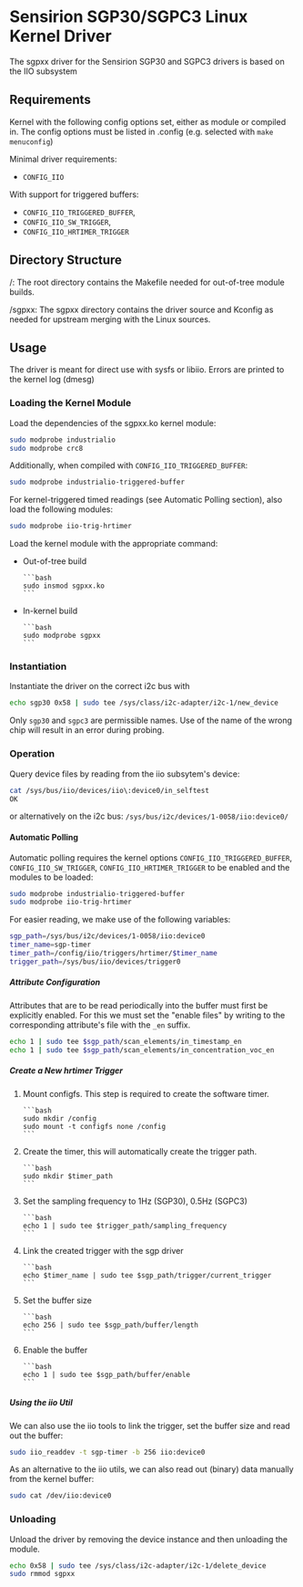 # Sensirion SGP30/SGPC3 Linux Kernel Driver

The sgpxx driver for the Sensirion SGP30 and SGPC3 drivers is based on the IIO
subsystem

## Requirements
Kernel with the following config options set, either as module or compiled in.
The config options must be listed in .config (e.g. selected with
`make menuconfig`)

Minimal driver requirements:

* `CONFIG_IIO`

With support for triggered buffers:

* `CONFIG_IIO_TRIGGERED_BUFFER`,
* `CONFIG_IIO_SW_TRIGGER`,
* `CONFIG_IIO_HRTIMER_TRIGGER`

## Directory Structure
/:      The root directory contains the Makefile needed for out-of-tree
        module builds.

/sgpxx: The sgpxx directory contains the driver source and Kconfig as needed
        for upstream merging with the Linux sources.

## Usage
The driver is meant for direct use with sysfs or libiio.
Errors are printed to the kernel log (dmesg)

### Loading the Kernel Module
Load the dependencies of the sgpxx.ko kernel module:

```bash
sudo modprobe industrialio
sudo modprobe crc8
```

Additionally, when compiled with `CONFIG_IIO_TRIGGERED_BUFFER`:

```bash
sudo modprobe industrialio-triggered-buffer
```

For kernel-triggered timed readings (see Automatic Polling section), also load
the following modules:

```bash
sudo modprobe iio-trig-hrtimer
```

Load the kernel module with the appropriate command:

* Out-of-tree build

      ```bash
      sudo insmod sgpxx.ko
      ```

* In-kernel build

      ```bash
      sudo modprobe sgpxx
      ```

### Instantiation
Instantiate the driver on the correct i2c bus with

```bash
echo sgp30 0x58 | sudo tee /sys/class/i2c-adapter/i2c-1/new_device
```

Only `sgp30` and `sgpc3` are permissible names. Use of the name of the wrong
chip will result in an error during probing.

### Operation
Query device files by reading from the iio subsytem's device:

```bash
cat /sys/bus/iio/devices/iio\:device0/in_selftest
OK
```

or alternatively on the i2c bus: `/sys/bus/i2c/devices/1-0058/iio:device0/`

#### Automatic Polling
Automatic polling requires the kernel options `CONFIG_IIO_TRIGGERED_BUFFER`,
`CONFIG_IIO_SW_TRIGGER`, `CONFIG_IIO_HRTIMER_TRIGGER` to be enabled and the
modules to be loaded:

```bash
sudo modprobe industrialio-triggered-buffer
sudo modprobe iio-trig-hrtimer
```

For easier reading, we make use of the following variables:

```bash
sgp_path=/sys/bus/i2c/devices/1-0058/iio:device0
timer_name=sgp-timer
timer_path=/config/iio/triggers/hrtimer/$timer_name
trigger_path=/sys/bus/iio/devices/trigger0
```

##### Attribute Configuration
Attributes that are to be read periodically into the buffer must first be
explicitly enabled. For this we must set the "enable files" by writing to the
corresponding attribute's file with the `_en` suffix.

```bash
echo 1 | sudo tee $sgp_path/scan_elements/in_timestamp_en
echo 1 | sudo tee $sgp_path/scan_elements/in_concentration_voc_en
```

##### Create a New hrtimer Trigger
1. Mount configfs. This step is required to create the software timer.

       ```bash
       sudo mkdir /config
       sudo mount -t configfs none /config
       ```

2. Create the timer, this will automatically create the trigger path.

       ```bash
       sudo mkdir $timer_path
       ```

3. Set the sampling frequency to 1Hz (SGP30), 0.5Hz (SGPC3)

       ```bash
       echo 1 | sudo tee $trigger_path/sampling_frequency
       ```

4. Link the created trigger with the sgp driver

       ```bash
       echo $timer_name | sudo tee $sgp_path/trigger/current_trigger
       ```

5. Set the buffer size

       ```bash
       echo 256 | sudo tee $sgp_path/buffer/length
       ```

6. Enable the buffer

       ```bash
       echo 1 | sudo tee $sgp_path/buffer/enable
       ```

##### Using the iio Util
We can also use the iio tools to link the trigger, set the buffer size and read
out the buffer:

```bash
sudo iio_readdev -t sgp-timer -b 256 iio:device0
```

As an alternative to the iio utils, we can also read out (binary) data manually
from the kernel buffer:

```bash
sudo cat /dev/iio:device0
```

### Unloading
Unload the driver by removing the device instance and then unloading the module.

```bash
echo 0x58 | sudo tee /sys/class/i2c-adapter/i2c-1/delete_device
sudo rmmod sgpxx
```

